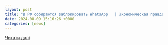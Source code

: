 ```yaml
---
layout: post
title: "В РФ собираются заблокировать WhatsApp   | Экономическая правда"
date: 2024-08-09 15:16:26 +0000
categories: [news]
---
```


[Читати далі](https://www.epravda.com.ua/rus/news/2024/08/9/717818/)
